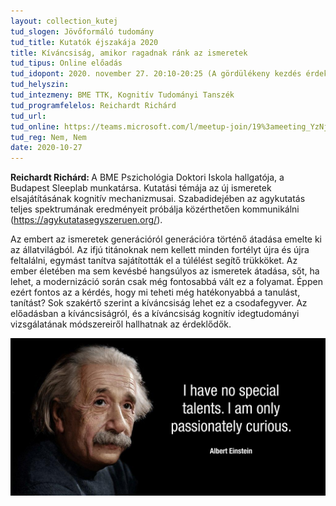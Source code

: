 ```yaml
---
layout: collection_kutej
tud_slogen: Jövőformáló tudomány
tud_title: Kutatók éjszakája 2020
title: Kíváncsiság, amikor ragadnak ránk az ismeretek
tud_tipus: Online előadás
tud_idopont: 2020. november 27. 20:10-20:25 (A gördülékeny kezdés érdekében már 17:15-től lehet csatlakozni az eseményhez.)
tud_helyszin:
tud_intezmeny: BME TTK, Kognitív Tudományi Tanszék 
tud_programfelelos: Reichardt Richárd
tud_url:
tud_online: https://teams.microsoft.com/l/meetup-join/19%3ameeting_YzNjY2RjNTUtMmIxOS00MjIxLWEyODktOGY5NDlhMGQ1YjY5%40thread.v2/0?context=%7b%22Tid%22%3a%226a3548ab-7570-4271-91a8-58da00697029%22%2c%22Oid%22%3a%225e1b8b85-31ec-4bf8-a6b9-2a98d348d0a2%22%2c%22IsBroadcastMeeting%22%3atrue%7d
tud_reg: Nem, Nem
date: 2020-10-27
---
```

<b>Reichardt Richárd: </b>A BME Pszichológia Doktori Iskola hallgatója, a Budapest Sleeplab munkatársa. Kutatási témája az új ismeretek elsajátításának kognitív mechanizmusai. Szabadidejében az agykutatás teljes spektrumának eredményeit próbálja közérthetően kommunikálni (<a href="https://agykutatasegyszeruen.org/">https://agykutatasegyszeruen.org/</a>).


Az embert az ismeretek generációról generációra történő átadása emelte ki az állatvilágból. Az ifjú titánoknak nem kellett minden fortélyt újra és újra feltalálni, egymást tanítva sajátították el a túlélést segítő trükköket. Az ember életében ma sem kevésbé hangsúlyos az ismeretek átadása, sőt, ha lehet, a modernizáció során csak még fontosabbá vált ez a folyamat. Éppen ezért fontos az a kérdés, hogy mi teheti még hatékonyabbá a tanulást, tanítást? Sok szakértő szerint a kíváncsiság lehet ez a csodafegyver. Az előadásban a kíváncsiságról, és a kíváncsiság kognitív idegtudományi vizsgálatának módszereiről hallhatnak az érdeklődők.


<img src="images/amikor-ragadnak-rank-az-imeretek.jpg" max-width="500" class="center">

